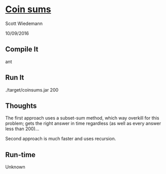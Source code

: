 # [Coin sums](http://projecteuler.net/problem=31)
Scott Wiedemann

10/09/2016

## Compile It
ant


## Run It
./target/coinsums.jar 200

## Thoughts
The first approach uses a subset-sum method, which way overkill for this problem; gets the right answer in time regardless (as well as every answer less than 200)...

Second approach is much faster and uses recursion.

## Run-time
Unknown
